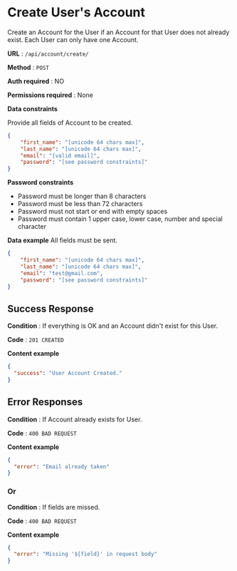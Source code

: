 # Create User's Account

Create an Account for the User if an Account for that User does
not already exist. Each User can only have one Account.

**URL** : `/api/account/create/`

**Method** : `POST`

**Auth required** : NO

**Permissions required** : None

**Data constraints**

Provide all fields of Account to be created.

```json
{
    "first_name": "[unicode 64 chars max]",
    "last_name": "[unicode 64 chars max]",
    "email": "[valid email]",
    "password": "[see password constraints]"
}
```

**Password constraints**
* Password must be longer than 8 characters
* Password must be less than 72 characters
* Password must not start or end with empty spaces
* Password must contain 1 upper case, lower case, number and special character

**Data example** All fields must be sent.

```json
{
    "first_name": "[unicode 64 chars max]",
    "last_name": "[unicode 64 chars max]",
    "email": "test@gmail.com",
    "password": "[see password constraints]"
}
```

## Success Response

**Condition** : If everything is OK and an Account didn't exist for this User.

**Code** : `201 CREATED`

**Content example**

```json
{
  "success": "User Account Created."
}
```

## Error Responses

**Condition** : If Account already exists for User.

**Code** : `400 BAD REQUEST`

**Content example**

```json
{
  "error": "Email already taken"
}
```

### Or

**Condition** : If fields are missed.

**Code** : `400 BAD REQUEST`

**Content example**

```json
{
  "error": "Missing '${field}' in request body"
}
```
